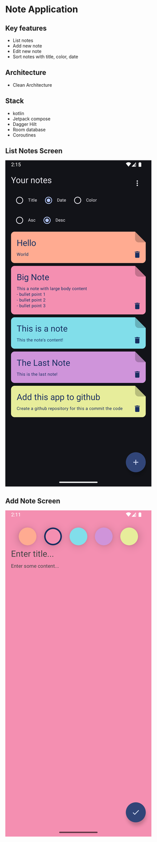 # Note Application

## Key features

- List notes
- Add new note
- Edit new note
- Sort notes with title, color, date

## Architecture

- Clean Architecture

## Stack

- kotlin
- Jetpack compose
- Dagger Hilt
- Room database
- Coroutines

## List Notes Screen

![Notes Screen](screenshots/notes-screen.png "Notes Screen")

## Add Note Screen

![Add Edit Note Screen](screenshots/add-edit-note-screen.png "Add Edit Note Screen")
